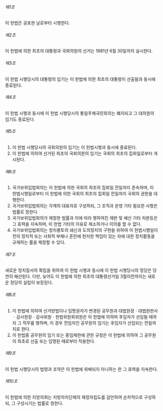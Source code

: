 ###### 제1조 

이 헌법은 공포한 날로부터 시행한다.

###### 제2조 

이 헌법에 의한 최초의 대통령과 국회의원의 선거는 1981년 6월 30일까지 실시한다.

###### 제3조 

이 헌법 시행당시의 대통령의 임기는 이 헌법에 의한 최초의 대통령이 선출됨과 동시에 종료된다.

###### 제4조 

이 헌법 시행과 동시에 이 헌법 시행당시의 통일주체국민회의는 폐지되고 그 대의원의 임기도 종료된다.

###### 제5조 

1. 이 헌법 시행당시의 국회의원의 임기는 이 헌법시행과 동시에 종료된다.
2. 이 헌법에 의하여 선거된 최초의 국회의원의 임기는 국회의 최초의 집회일로부터 개시된다.

###### 제6조 

1. 국가보위입법회의는 이 헌법에 의한 국회의 최초의 집회일 전일까지 존속하며, 이 헌법시행일로부터 이 헌법에 의한 국회의 최초의 집회일 전일까지 국회의 권한을 대행한다.
2. 국가보위입법회의는 각계의 대표자로 구성하되, 그 조직과 운영 기타 필요한 사항은 법률로 정한다.
3. 국가보위입법회의가 제정한 법률과 이에 따라 행하여진 재판 및 예산 기타 처분등은 그 효력을 지속하며, 이 헌법 기타의 이유로 제소하거나 이의를 할 수 없다.
4. 국가보위입법회의는 정치풍토의 쇄신과 도의정치의 구현을 위하여 이 헌법시행일이전의 정치적 또는 사회적 부패나 혼란에 현저한 책임이 있는 자에 대한 정치활동을 규제하는 률을 제정할 수 있다.

###### 제7조 

새로운 정치질서의 확립을 위하여 이 헌법 시행과 동시에 이 헌법 시행당시의 정당은 당연히 해산된다. 다만, 늦어도 이 헌법에 의한 최초의 대통령선거일 3월이전까지는 새로운 정당의 설립이 보장된다.

###### 제8조 

1. 이 헌법에 의하여 선거방법이나 임명권자가 변경된 공무원과 대법원장ㆍ대법원판사ㆍ감사원장ㆍ감사위원ㆍ헌법위원회위원은 이 헌법에 의하여 후임자가 선임될 때까지 그 직무를 행하며, 이 경우 전임자인 공무원의 임기는 후임자가 선임되는 전일까지로 한다.
2. 이 헌법중 공무원의 임기 또는 중임제한에 관한 규정은 이 헌법에 의하여 그 공무원이 최초로 선출 또는 임명된 때로부터 적용한다.

###### 제9조 

이 헌법 시행당시의 법령과 조약은 이 헌법에 위배되지 아니하는 한 그 효력을 지속한다.

###### 제10조 

이 헌법에 의한 지방의회는 지방자치단체의 재정자립도를 감안하여 순차적으로 구성하되, 그 구성시기는 법률로 정한다.
